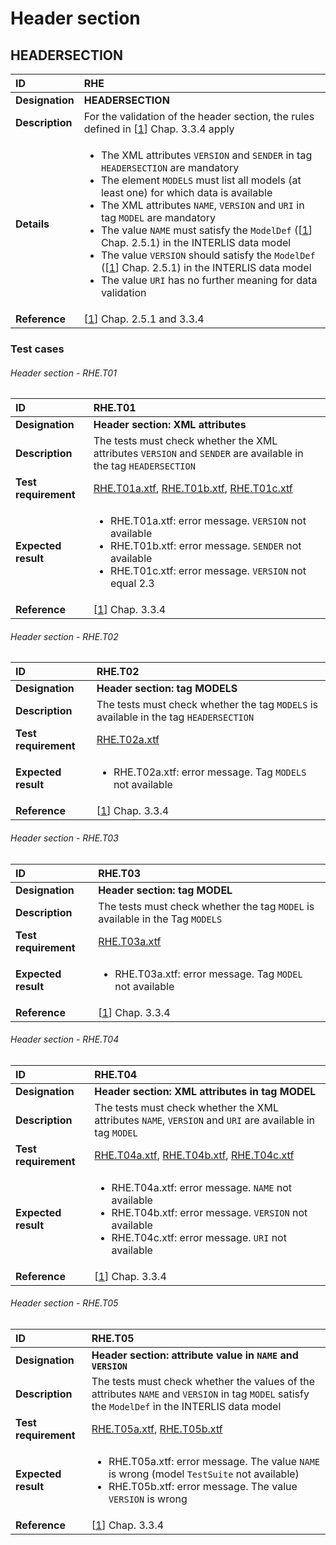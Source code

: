 # Header section

## HEADERSECTION
|ID|RHE
|:--|:--
|**Designation**|**HEADERSECTION**
|**Description**|For the validation of the header section, the rules defined in [[1]] Chap. 3.3.4 apply
|**Details**|<ul><li>The XML attributes ```VERSION``` and ```SENDER``` in tag ```HEADERSECTION``` are mandatory</li><li>The element ```MODELS``` must list all models (at least one) for which data is available</li><li>The XML attributes ```NAME```, ```VERSION``` and ```URI``` in tag ```MODEL``` are mandatory</li><li>The value ```NAME``` must satisfy the ```ModelDef``` ([[1]] Chap. 2.5.1) in the INTERLIS data model</li><li>The value ```VERSION``` should satisfy the ```ModelDef``` ([[1]] Chap. 2.5.1) in the INTERLIS data model</li><li>The value ```URI``` has no further meaning for data validation</li></ul>
|**Reference**|[[1]] Chap. 2.5.1 and 3.3.4

### Test cases
###### Header section - RHE.T01
|ID|RHE.T01
|:--|:--
|**Designation**|**Header section: XML attributes**
|**Description**|The tests must check whether the XML attributes ```VERSION``` and ```SENDER``` are available in the tag ```HEADERSECTION```
|**Test requirement**|[RHE.T01a.xtf](../data/RHE.T01a.xtf), [RHE.T01b.xtf](../data/RHE.T01b.xtf), [RHE.T01c.xtf](../data/RHE.T01c.xtf)
|**Expected result**|<ul><li>RHE.T01a.xtf: error message. ```VERSION``` not available</li><li>RHE.T01b.xtf: error message. ```SENDER``` not available</li><li>RHE.T01c.xtf: error message. ```VERSION``` not equal 2.3</li></ul>
|**Reference**|[[1]] Chap. 3.3.4

###### Header section - RHE.T02
|ID|RHE.T02
|:--|:--
|**Designation**|**Header section: tag MODELS**
|**Description**|The tests must check whether the tag ```MODELS``` is available in the tag ```HEADERSECTION```
|**Test requirement**|[RHE.T02a.xtf](../data/RHE.T02a.xtf)
|**Expected result**|<ul><li>RHE.T02a.xtf: error message. Tag ```MODELS``` not available</li></ul>
|**Reference**|[[1]] Chap. 3.3.4

###### Header section - RHE.T03
|ID|RHE.T03
|:--|:--
|**Designation**|**Header section: tag MODEL**
|**Description**|The tests must check whether the tag ```MODEL``` is available in the Tag ```MODELS```
|**Test requirement**|[RHE.T03a.xtf](../data/RHE.T03a.xtf)
|**Expected result**|<ul><li>RHE.T03a.xtf: error message. Tag ```MODEL``` not available</li></ul>
|**Reference**|[[1]] Chap. 3.3.4

###### Header section - RHE.T04
|ID|RHE.T04
|:--|:--
|**Designation**|**Header section: XML attributes in tag MODEL**
|**Description**|The tests must check whether the XML attributes ```NAME```, ```VERSION``` and ```URI``` are available in tag ```MODEL```
|**Test requirement**|[RHE.T04a.xtf](../data/RHE.T04a.xtf), [RHE.T04b.xtf](../data/RHE.T04b.xtf), [RHE.T04c.xtf](../data/RHE.T04c.xtf)
|**Expected result**|<ul><li>RHE.T04a.xtf: error message. ```NAME``` not available</li><li>RHE.T04b.xtf: error message. ```VERSION``` not available</li><li>RHE.T04c.xtf: error message. ```URI``` not available</li></ul>
|**Reference**|[[1]] Chap. 3.3.4

###### Header section - RHE.T05
|ID|RHE.T05
|:--|:--
|**Designation**|**Header section: attribute value in ```NAME``` and ```VERSION```**
|**Description**|The tests must check whether the values of the attributes ```NAME``` and ```VERSION``` in tag ```MODEL``` satisfy the ```ModelDef``` in the INTERLIS data model
|**Test requirement**|[RHE.T05a.xtf](../data/RHE.T05a.xtf), [RHE.T05b.xtf](../data/RHE.T05b.xtf)
|**Expected result**|<ul><li>RHE.T05a.xtf: error message. The value ```NAME``` is wrong (model ``TestSuite`` not available)</li><li>RHE.T05b.xtf: error message. The value ```VERSION``` is wrong</li></ul>
|**Reference**|[[1]] Chap. 3.3.4

[1]: bib.md#1-cogis-interlis-version-2--reference-manual-13042006
